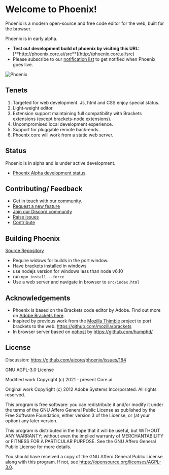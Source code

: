 # Welcome to Phoenix!

Phoenix is a modern open-source and free code editor for the web, built for the browser.


Phoenix is in early alpha.  
* **Test out development build of phoenix by visiting this URL:** [**http://phoenix.core.ai/src**](http://phoenix.core.ai/src) 
* Please subscribe to our [notification list](https://core.ai/) to get notified when Phoenix goes live. 

![Phoenix](./phoenix.png)

## Tenets
1. Targeted for web development. Js, html and CSS enjoy special status.
2. Light-weight editor.
3. Extension support maintaining full compatibility with Brackets extensions (except brackets-node extensions).
4. Uncompromised local development experience.
5. Support for pluggable remote back-ends.
6. Phoenix core will work from a static web server.

## Status
Phoenix is in alpha and is under active development.
* [Phoenix Alpha development status](https://github.com/aicore/phoenix/issues/11).

## Contributing/ Feedback
* [Get in touch with our community](https://github.com/aicore/phoenix/discussions).
* [Request a new feature](https://github.com/aicore/phoenix/discussions/categories/ideas)
* [Join our Discord community](https://discord.gg/TwgBFCjVBd)
* [Raise issues](https://github.com/aicore/phoenix/issues)
* [Contribute](https://github.com/aicore/phoenix)

## Building Phoenix
[Source Repository](https://github.com/aicore/phoenix) 

* Require widows for builds in the port window.
* Have brackets installed in windows
* use nodejs version for windows less than node v6.10
* run `npm install --force`
* Use a web server and navigate in browser to `src/index.html`

## Acknowledgements
* Phoenix is based on the Brackets code editor by Adobe. Find out more on [Adobe Brackets here](https://github.com/adobe/brackets/).
* Inspired by previous work from the [Mozilla Thimble](https://github.com/mozilla/thimble.mozilla.org) project to port brackets to the web. https://github.com/mozilla/brackets
* In browser server based on [nohost](https://github.com/humphd/nohost) by https://github.com/humphd/


## License
Discussion: https://github.com/aicore/phoenix/issues/184

GNU AGPL-3.0 License

Modified work Copyright (c) 2021 - present Core.ai

Original work Copyright (c) 2012 Adobe Systems Incorporated. All rights reserved.

This program is free software: you can redistribute it and/or modify
it under the terms of the GNU Affero General Public License as
published by the Free Software Foundation, either version 3 of the
License, or (at your option) any later version.

This program is distributed in the hope that it will be useful,
but WITHOUT ANY WARRANTY; without even the implied warranty of
MERCHANTABILITY or FITNESS FOR A PARTICULAR PURPOSE.  See the
GNU Affero General Public License for more details.

You should have received a copy of the GNU Affero General Public License
along with this program.  If not, see https://opensource.org/licenses/AGPL-3.0.

